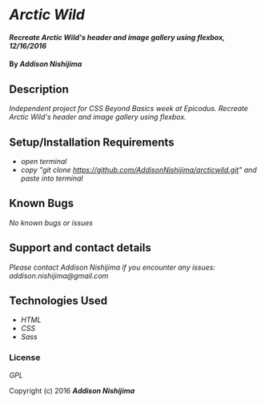 # _Arctic Wild_

#### _Recreate Arctic Wild's header and image gallery using flexbox, 12/16/2016_

#### By _**Addison Nishijima**_

## Description

_Independent project for CSS Beyond Basics week at Epicodus. Recreate Arctic Wild's header and image gallery using flexbox._

## Setup/Installation Requirements

* _open terminal_
* _copy "git clone https://github.com/AddisonNishijima/arcticwild.git" and paste into terminal_

## Known Bugs

_No known bugs or issues_

## Support and contact details

_Please contact Addison Nishijima if you encounter any issues: addison.nishijima@gmail.com_

## Technologies Used

* _HTML_
* _CSS_
* _Sass_

### License

*GPL*

Copyright (c) 2016 **_Addison Nishijima_**

